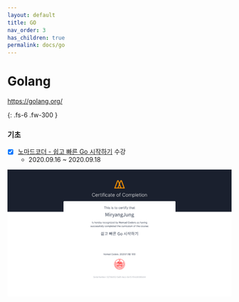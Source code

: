 ```yaml
---
layout: default
title: GO
nav_order: 3
has_children: true
permalink: docs/go
---
```


# Golang

https://golang.org/

{: .fs-6 .fw-300 }


### 기초

- [x] [노마드코더 - 쉽고 빠른 Go 시작하기](https://nomadcoders.co/go-for-beginners) 수강
    - 2020.09.16 ~ 2020.09.18

![](https://github.com/MiryangJung/TIL/blob/master/assets/images/Go/nomadcoders-go-for-beginners-cert.png?raw=true)
    
